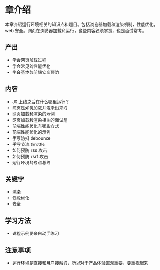 # 章介绍

本章介绍运行环境相关的知识点和题目。包括浏览器加载和渲染机制，性能优化，web 安全。网页在浏览器加载和运行，这些内容必须掌握，也是面试常考。

## 产出

- 学会网页加载过程
- 学会常见的性能优化
- 学会基本的前端安全预防

## 内容

- JS 上线之后在什么哪里运行？
- 网页是如何加载并渲染出来的
- 网页加载和渲染的示例
- 网页加载和渲染相关的面试题
- 前端性能优化有哪些方式
- 前端性能优化的示例
- 手写防抖 debounce
- 手写节流 throttle
- 如何预防 xss 攻击
- 如何预防 xsrf 攻击
- 运行环境的考点总结

## 关键字

- 渲染
- 性能优化
- 安全

## 学习方法

- 课程示例要亲自动手练习

## 注意事项

- 运行环境是直接和用户接触的，所以对于产品体验直观重要，要重视起来

